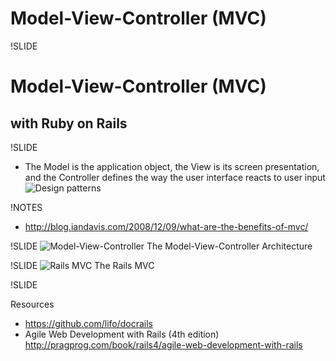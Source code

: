 # Model-View-Controller (MVC)

!SLIDE
# Model-View-Controller (MVC)
## with Ruby on Rails

!SLIDE

* The Model is the application object, the View is its screen presentation, and the Controller defines the way the user interface reacts to user input
![Design patterns](images/Design_Pattern_Book_cover.jpg)

!NOTES
* http://blog.iandavis.com/2008/12/09/what-are-the-benefits-of-mvc/


!SLIDE
![Model-View-Controller](images/MVC.png)
The Model-View-Controller Architecture

!SLIDE
![Rails MVC](images/Rails_MVC.png)
The Rails MVC

!SLIDE

Resources
* https://github.com/lifo/docrails
* Agile Web Development with Rails (4th edition) http://pragprog.com/book/rails4/agile-web-development-with-rails

